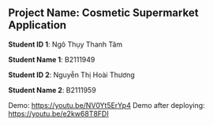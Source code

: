 ## Project Name: Cosmetic Supermarket Application

**Student ID 1**: Ngô Thụy Thanh Tâm

**Student Name 1**: B2111949

**Student ID 2**: Nguyễn Thị Hoài Thương

**Student Name 2**: B2111959

Demo: https://youtu.be/NV0Yt5ErYp4 
Demo after deploying: https://youtu.be/e2kw68T8FDI

